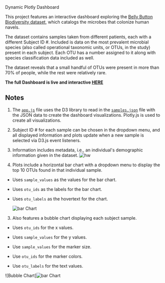 Dynamic Plotly Dashboard

This project features an interactive dashboard exploring the [Belly Button Biodiversity dataset](http://robdunnlab.com/projects/belly-button-biodiversity/), which catalogs the microbes that colonize human navels.

The dataset contains samples taken from different patients, each with a different Subject ID #. Included is data on the most prevalent microbial species (also called operational taxonomic units, or OTUs, in the study) present in each subject. Each OTU has a number assigned to it along with species classification data included as well. 

The dataset reveals that a small handful of OTUs were present in more than 70% of people, while the rest were relatively rare.

**The full Dashboard is live and interactive [HERE](https://rmurnane94.github.io/plotly-challenge/)**


## Notes

1. The [`app.js`](https://github.com/rmurnane94/plotly-challenge/blob/main/static/js/app.js) file uses the D3 library to read in the [`samples.json`](https://github.com/rmurnane94/plotly-challenge/blob/main/static/js/samples.json) file with the JSON data to create the dashboard visualizations. Plotly.js is used to create all visualizations.

6. Subject ID # for each sample can be chosen in the dropdown menu, and all displayed information and plots update when a new sample is selected via D3.js event listeners.

8. Information includes metadata, i.e., an individual's demographic information given in the dataset. 
![hw](https://github.com/rmurnane94/plotly-challenge/blob/main/pics/demo.png)

2. Plots include a horizontal bar chart with a dropdown menu to display the top 10 OTUs found in that individual sample.

* Uses `sample_values` as the values for the bar chart.

* Uses `otu_ids` as the labels for the bar chart.

* Uses `otu_labels` as the hovertext for the chart.

  ![bar Chart](https://github.com/rmurnane94/plotly-challenge/blob/main/pics/bar.png)

3. Also features a bubble chart displaying each subject sample.

* Uses `otu_ids` for the x values.

* Uses `sample_values` for the y values.

* Use `sample_values` for the marker size.

* Use `otu_ids` for the marker colors.

* Use `otu_labels` for the text values.

![Bubble Chart]![bar Chart](https://github.com/rmurnane94/plotly-challenge/blob/main/pics/bubble.png)


